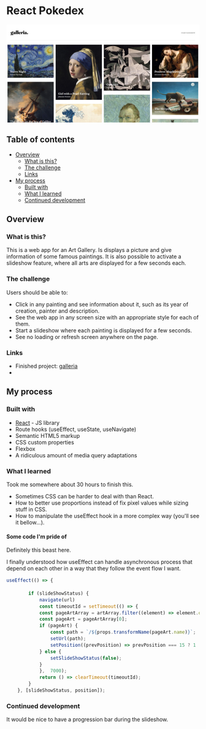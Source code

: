 # React Pokedex

![alt screenshot of the program](/src/screenshot.jpg "Program screenshot")

## Table of contents

- [Overview](#overview)
  - [What is this?](#what-is-this)
  - [The challenge](#the-challenge)
  - [Links](#links)
- [My process](#my-process)
  - [Built with](#built-with)
  - [What I learned](#what-i-learned)
  - [Continued development](#continued-development)



## Overview

### What is this?

This is a web app for an Art Gallery. Is displays a picture and give information of some famous paintings.
It is also possible to activate a slideshow feature, where all arts are displayed for a few seconds each.


### The challenge

Users should be able to:

- Click in any painting and see information about it, such as its year of creation, painter and description.
- See the web app in any screen size with an appropriate style for each of them.
- Start a slideshow where each painting is displayed for a few seconds.
- See no loading or refresh screen anywhere on the page.


### Links

- Finished project: [galleria](https://art-gallery-ribeiroallison.vercel.app/)
-

## My process

### Built with

- [React](https://reactjs.org/) - JS library
- Route hooks (useEffect, useState, useNavigate)
- Semantic HTML5 markup
- CSS custom properties
- Flexbox
- A ridiculous amount of media query adaptations

### What I learned

Took me somewhere about 30 hours to finish this.

- Sometimes CSS can be harder to deal with than React.
- How to better use proportions instead of fix pixel values while sizing stuff in CSS.
- How to manipulate the useEffect hook in a more complex way (you'll see it bellow...).

#### Some code I'm pride of


Definitely this beast here. 

I finally understood how useEffect can handle asynchronous process that depend on each other in a way that they follow the event flow I want. 

```js
useEffect(() => {
        
        if (slideShowStatus) {
            navigate(url)
            const timeoutId = setTimeout(() => {
            const pageArtArray = artArray.filter((element) => element.order === position);
            const pageArt = pageArtArray[0];
            if (pageArt) {
                const path = `/${props.transformName(pageArt.name)}`;
                setUrl(path);
                setPosition((prevPosition) => prevPosition === 15 ? 1 : prevPosition + 1);
            } else {
                setSlideShowStatus(false);
            }
            },  7000);
            return () => clearTimeout(timeoutId);
        }
    }, [slideShowStatus, position]);
```



### Continued development

It would be nice to have a progression bar during the slideshow.